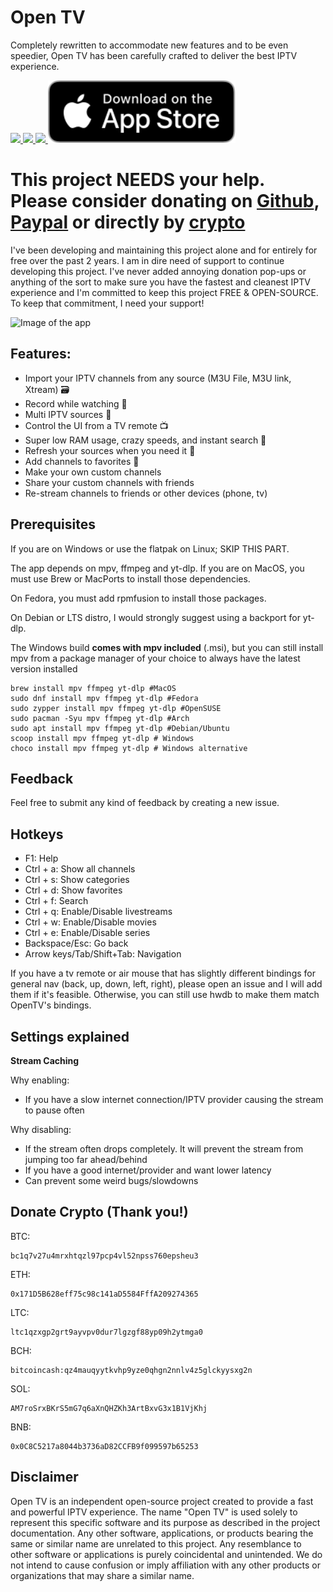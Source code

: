 # Open TV

Completely rewritten to accommodate new features and to be even speedier, Open TV has been carefully crafted to deliver the best IPTV experience.

<a href="https://apps.microsoft.com/detail/9PBWX3RKR1QX?launch=true&mode=mini">
	<img src="https://get.microsoft.com/images/en-us%20dark.svg" width="350"/>
</a>
<a href="https://flathub.org/apps/dev.fredol.open-tv">
  <img src="https://dl.flathub.org/assets/badges/flathub-badge-en.svg" width="300"/>
</a>
<a href="https://aur.archlinux.org/packages/open-tv-bin">
  <img src="https://raw.githubusercontent.com/Fredolx/open-tv/refs/heads/main/readme_imgs/aur-open-tv.svg" width="350" />
</a>
<a href="https://apps.apple.com/ca/app/open-tv-open-source-iptv/id6742751800">
  <img src="https://raw.githubusercontent.com/Fredolx/open-tv/refs/heads/main/readme_imgs/app-store.svg" width=300 />
</a>

# This project NEEDS your help. Please consider donating on [Github](https://github.com/sponsors/Fredolx), [Paypal](https://paypal.me/fredolx) or directly by [crypto](#donate-crypto-thank-you)
I've been developing and maintaining this project alone and for entirely for free over the past 2 years. I am in dire need of support to continue developing this project. I've never added annoying donation pop-ups or anything of the sort to make sure you have the fastest and cleanest IPTV experience and I'm committed to keep this project FREE & OPEN-SOURCE. To keep that commitment, I need your support!

![Image of the app](https://github.com/Fredolx/open-tv/blob/main/screenshots/demo1.png)

## Features:
- Import your IPTV channels from any source (M3U File, M3U link, Xtream) 🗃️
- Record while watching 🎥
- Multi IPTV sources 🎊
- Control the UI from a TV remote 📺
- Super low RAM usage, crazy speeds, and instant search 🚅
- Refresh your sources when you need it 🔄
- Add channels to favorites 🌟
- Make your own custom channels
- Share your custom channels with friends
- Re-stream channels to friends or other devices (phone, tv)

## Prerequisites
If you are on Windows or use the flatpak on Linux; SKIP THIS PART. 

The app depends on mpv, ffmpeg and yt-dlp. 
If you are on MacOS, you must use Brew or MacPorts to install those dependencies. 

On Fedora, you must add rpmfusion to install those packages.

On Debian or LTS distro, I would strongly suggest using a backport for yt-dlp.

The Windows build **comes with mpv included** (.msi), but you can still install mpv from a package manager of your choice to always have the latest version installed

```
brew install mpv ffmpeg yt-dlp #MacOS
sudo dnf install mpv ffmpeg yt-dlp #Fedora
sudo zypper install mpv ffmpeg yt-dlp #OpenSUSE
sudo pacman -Syu mpv ffmpeg yt-dlp #Arch
sudo apt install mpv ffmpeg yt-dlp #Debian/Ubuntu
scoop install mpv ffmpeg yt-dlp # Windows
choco install mpv ffmpeg yt-dlp # Windows alternative
```

## Feedback
Feel free to submit any kind of feedback by creating a new issue.

## Hotkeys
* F1: Help
* Ctrl + a: Show all channels
* Ctrl + s: Show categories
* Ctrl + d: Show favorites
* Ctrl + f: Search
* Ctrl + q: Enable/Disable livestreams
* Ctrl + w: Enable/Disable movies
* Ctrl + e: Enable/Disable series
* Backspace/Esc: Go back
* Arrow keys/Tab/Shift+Tab: Navigation

If you have a tv remote or air mouse that has slightly different bindings for general nav (back, up, down, left, right),
please open an issue and I will add them if it's feasible. Otherwise, you can still use hwdb to make them match OpenTV's bindings.

## Settings explained

**Stream Caching**

Why enabling:
  - If you have a slow internet connection/IPTV provider causing the stream to pause often

Why disabling: 
  - If the stream often drops completely. It will prevent the stream from jumping too far ahead/behind
  - If you have a good internet/provider and want lower latency
  - Can prevent some weird bugs/slowdowns

## Donate Crypto (Thank you!)
BTC:
```
bc1q7v27u4mrxhtqzl97pcp4vl52npss760epsheu3
```

ETH:
```
0x171D5B628eff75c98c141aD5584FffA209274365
```

LTC:
```
ltc1qzxgp2grt9ayvpv0dur7lgzgf88yp09h2ytmga0
```

BCH:
```
bitcoincash:qz4mauqyytkvhp9yze0qhgn2nnlv4z5glckyysxg2n
```

SOL:
```
AM7roSrxBKrS5mG7q6aXnQHZKh3ArtBxvG3x1B1VjKhj
```

BNB:
```
0x0C8C5217a8044b3736aD82CCFB9f099597b65253
```

## Disclaimer

Open TV is an independent open-source project created to provide a fast and powerful IPTV experience. The name "Open TV" is used solely to represent this specific software and its purpose as described in the project documentation. Any other software, applications, or products bearing the same or similar name are unrelated to this project. Any resemblance to other software or applications is purely coincidental and unintended. We do not intend to cause confusion or imply affiliation with any other products or organizations that may share a similar name.
